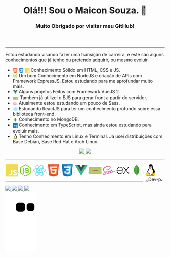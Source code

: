 <header>
    <h1>Olá!!! Sou o Maicon Souza. 👋</h1>
    <h3>Muito Obrigado por visitar meu GitHub!</h3>
</header>
  <hr />
  
<main>
    <section>
        <p>
            Estou estudando visando fazer uma transição de carreira, e este são alguns conhecimentos que já tenho ou pretendo adquirir, ou mesmo evoluir.
        </p>
        <ul>
            <li>
                <img 
                    align="center" 
                    alt="Maicon-HTML"  
                    width="15" 
                    src="https://raw.githubusercontent.com/devicons/devicon/master/icons/html5/html5-original.svg"
                />
                <img 
                    align="center" 
                    alt="Maicon-CSS"  
                    width="15" 
                    src="https://raw.githubusercontent.com/devicons/devicon/master/icons/css3/css3-original.svg"
                />
                <img 
                    align="center" 
                    alt="Maicon-Js" 
                    width="15" 
                    src="https://raw.githubusercontent.com/devicons/devicon/master/icons/javascript/javascript-plain.svg"
                />
                <span>Conhecimento Sólido em HTML, CSS e JS.</span>
            </li>
            <li>
                <img 
                    align="center" 
                    alt="Maicon-NodeJS" 
                    width="15" 
                    src="https://raw.githubusercontent.com/devicons/devicon/master/icons/nodejs/nodejs-original.svg"
                />
                <span>Um bom Conhecimento em NodeJS e criação de APIs com Framework ExpressJS. Estou estudando para me aprofundar muito mais.</span>
            </li>
            <li>
                <img 
                    align="center" 
                    alt="Maicon-VueJS" 
                    width="15" 
                    src="https://raw.githubusercontent.com/devicons/devicon/master/icons/vuejs/vuejs-original.svg"
                />
                <span>Alguns projetos Feitos com Framework VueJS 2.</span>
            </li>
            <li>
                <img 
                    align="center" 
                    alt="Maicon-EJS" 
                    width="15" 
                    src="https://raw.githubusercontent.com/maiconDeSouza/assets/master/icones/ejs.png"
                />
                <span> Também já utilizei o EJS para gerar front a partir do servidor.</span>
            </li>
            <li>
                <img 
                    align="center" 
                    alt="Maicon-Sass" 
                    width="15" 
                    src="https://raw.githubusercontent.com/devicons/devicon/master/icons/sass/sass-original.svg"
                />
                <span>Atualmente estou estudando um pouco de Sass.</span>
            </li>
            <li>
                <img 
                    align="center" 
                    alt="Maicon-React" 
                    width="15" 
                    src="https://raw.githubusercontent.com/devicons/devicon/master/icons/react/react-original.svg"
                />
                <span>Estudando ReactJS para ter um  conhecimento profundo sobre essa biblioteca front-end.</span>
            </li>
          <li>
                <img 
                    align="center" 
                    alt="Maicon-MongoDB" 
                    width="15" 
                    src="https://raw.githubusercontent.com/devicons/devicon/master/icons/mongodb/mongodb-original.svg"
                />
                <span>Conhecimento no MongoDB.</span>
            </li>
            <li>
                <img 
                    align="center" 
                    alt="Maicon-Ts" 
                    width="15" 
                src="https://raw.githubusercontent.com/devicons/devicon/master/icons/typescript/typescript-plain.svg"
                />
                <span>Conhecimento em TypeScript, mas ainda estou estudando para evoluir mais.</span>
            </li>
            <li>
                <img 
                    align="center" 
                    alt="Maicon-Linux" 
                    width="15" 
                src="https://raw.githubusercontent.com/devicons/devicon/master/icons/linux/linux-original.svg"
                />
                <span>Tenho Conhecimento em Linux e Terminal. Já usei distribuições com Base Debian, Base Red Hat e Arch Linux.</span>
            </li>
        </ul>
    </section>
  <section>
        <div align="center">
            <a href="https://github.com/MaiconDeSouza">
            <img 
                height="150rem" 
                src="https://github-readme-stats.vercel.app/api?username=maiconDeSouza&show_icons=true&theme=dracula&include_all_commits=true&count_private=true"
            />
            <img 
                height="150rem" 
                src="https://github-readme-stats.vercel.app/api/top-langs/?username=maiconDeSouza&layout=compact&langs_count=10&theme=dracula"
            />
          </div>
    </section>
    <hr />
    <section>
        <div>
            <img 
                align="center" 
                alt="Maicon-Js" 
                width="40" 
                src="https://raw.githubusercontent.com/devicons/devicon/master/icons/javascript/javascript-plain.svg"
            />
            <img 
                align="center" 
                alt="Maicon-Ts" 
                width="40" 
                src="https://raw.githubusercontent.com/devicons/devicon/master/icons/nodejs/nodejs-original.svg"
            />
            <img 
                align="center" 
                alt="Maicon-React" 
                width="40" 
                src="https://raw.githubusercontent.com/devicons/devicon/master/icons/react/react-original.svg"
            />
            <img 
                align="center" 
                alt="Maicon-HTML" 
                width="40" 
                src="https://raw.githubusercontent.com/devicons/devicon/master/icons/html5/html5-original.svg"
            />
            <img 
                align="center" 
                alt="Maicon-CSS" 
                width="40" 
                src="https://raw.githubusercontent.com/devicons/devicon/master/icons/css3/css3-original.svg"
            />
            <img 
                align="center" 
                alt="Maicon-VueJS" 
                width="40" 
                src="https://raw.githubusercontent.com/devicons/devicon/master/icons/vuejs/vuejs-original.svg"
            />
            <img 
                align="center" 
                alt="Maicon-EJS" 
                width="40" 
                src="https://raw.githubusercontent.com/maiconDeSouza/assets/master/icones/ejs.png"
            />
            <img 
                align="center" 
                alt="Maicon-Sass" 
                width="40" 
                src="https://raw.githubusercontent.com/devicons/devicon/master/icons/sass/sass-original.svg"
            />
            <img 
                align="center" 
                alt="Maicon-Express" 
                width="40" 
                src="https://raw.githubusercontent.com/devicons/devicon/master/icons/express/express-original.svg"
            />
            <img 
                align="center" 
                alt="Maicon-Mongo" 
                width="40" 
                src="https://raw.githubusercontent.com/devicons/devicon/master/icons/mongodb/mongodb-original.svg"
            />
            <img 
                align="center" 
                alt="Maicon-Linux" 
                width="40" 
                src="https://raw.githubusercontent.com/devicons/devicon/master/icons/linux/linux-original.svg"
            />
            <img 
                align="right" 
                alt="Dev-pic" 
                height="150" 
                style="border-radius:50px;" 
                src="https://images.unsplash.com/photo-1528901166007-3784c7dd3653?ixlib=rb-1.2.1&ixid=MnwxMjA3fDB8MHxwaG90by1wYWdlfHx8fGVufDB8fHx8&auto=format&fit=crop&w=870&q=80"
            />
          </div>
    </section>
</main>
  <hr/>
<footer>
    <section>
        <div> 
            <a 
                href = "mailto:maicon_souza09@hotmail.com"
                target="_blank"
            >
                <img 
                    src="https://img.shields.io/badge/-Email-%23333?style=for-the-badge&logo=email&logoColor=white" 
                />
           </a>
            <a 
                href="https://www.linkedin.com/in/maicon-pereira-de-souza-00b437253/" 
                target="_blank"
            >
                <img 
                    src="https://img.shields.io/badge/-LinkedIn-%230077B5?style=for-the-badge&logo=linkedin&logoColor=white" 
                />
            </a>
            <a 
                href="https://wa.me/5511968112981" 
                target="_blank"
            >
                <img 
                    src="https://img.shields.io/badge/-Whatsapp-%230077B5?style=for-the-badge&logo=whatsapp&logoColor=white&color=brightgreen" 
                />
            </a>
            <a 
                href="https://portfolio.maiconsouza.com.br" 
                target="_blank"
            >
                <img 
                    src="https://camo.githubusercontent.com/4cbbe1766c46cbcdb21dd764eddd7f1a30922bb05fce2dcd34f602fde634e79e/68747470733a2f2f692e696d6775722e636f6d2f4d796d413433492e706e67" 
                />
            </a>        
        </div>
    </section>
    <section>
        <img 
            src="https://github.com/maiconDeSouza/maiconDeSouza/blob/output/github-contribution-grid-snake.svg" 
            alt="Snake Animado"
        />
    </section>
</footer>

